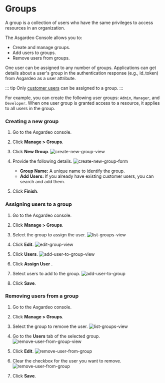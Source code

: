 # Groups

A group is a collection of users who have the same privileges to access resources in an organization. 

The Asgardeo Console allows you to:
- Create and manage groups.
- Add users to groups.
- Remove users from groups. 
    
One user can be assigned to any number of groups. Applications can get details about a user's group in 
the authentication response (e.g., id_token) from Asgardeo as a user attribute.                                                          

::: tip
Only [customer users](../#customer) can be assigned to a group.
:::

For example, you can create the following user groups: `Admin`, `Manager`, and `Developer`. When one user group is granted access to a resource, it applies to all users in the group.

### Creating a new group

1. Go to the Asgardeo console.

2. Click **Manage > Groups**.

3. Click **New Group**.
    <img :src="$withBase('/assets/img/guides/groups/create-new-group-view.png')" alt="create-new-group-view">

4. Provide the following details.
    <img :src="$withBase('/assets/img/guides/groups/create-new-group-form.png')" alt="create-new-group-form">
    
    - **Group Name:** A unique name to identify the group.   
    - **Add Users:** If you already have existing customer users, you can search and add them.

5. Click **Finish**.

### Assigning users to a group

1. Go to the Asgardeo console.

2. Click **Manage > Groups**.

3. Select the group to assign the user.
    <img :src="$withBase('/assets/img/guides/groups/groups-list-view.png')" alt="list-groups-view">

4. Click **Edit**.
    <img :src="$withBase('/assets/img/guides/groups/edit-group-view.png')" alt="edit-group-view">

5. Click **Users**.
    <img :src="$withBase('/assets/img/guides/groups/add-user-to-group-view.png')" alt="add-user-to-group-view">

6. Click **Assign User** .

7. Select users to add to the group.
    <img :src="$withBase('/assets/img/guides/groups/assign-user-to-group.png')" alt="add-user-to-group">

8. Click **Save**.

### Removing users from a group

1. Go to the Asgardeo console.

2. Click **Manage > Groups**.

3. Select the group to remove the user.
    <img :src="$withBase('/assets/img/guides/groups/groups-list-view.png')" alt="list-groups-view">

4. Go to the **Users** tab of the selected group.
    <img :src="$withBase('/assets/img/guides/groups/remove-user-from-group-view.png')" alt="remove-user-from-group-view">

5. Click **Edit**.
    <img :src="$withBase('/assets/img/guides/groups/remove-user-from-group-early-view.png')" alt="remove-user-from-group">

6. Clear the checkbox for the user you want to remove.
    <img :src="$withBase('/assets/img/guides/groups/remove-user-from-group.png')" alt="remove-user-from-group">

7. Click **Save**.
